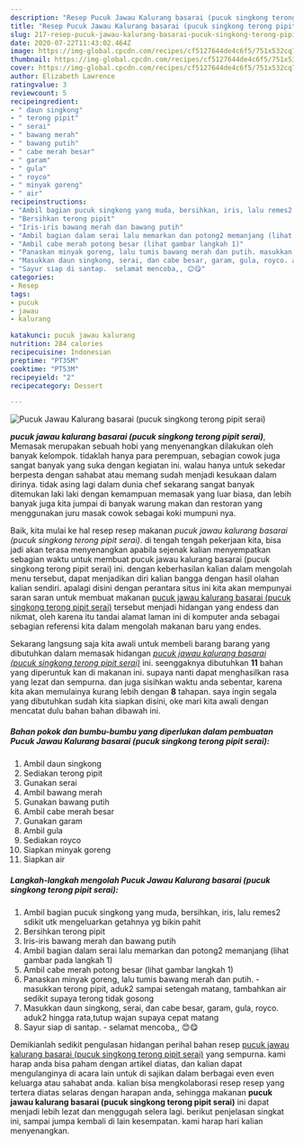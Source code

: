 ```yaml
---
description: "Resep Pucuk Jawau Kalurang basarai (pucuk singkong terong pipit serai), Sempurna"
title: "Resep Pucuk Jawau Kalurang basarai (pucuk singkong terong pipit serai), Sempurna"
slug: 217-resep-pucuk-jawau-kalurang-basarai-pucuk-singkong-terong-pipit-serai-sempurna
date: 2020-07-22T11:43:02.464Z
image: https://img-global.cpcdn.com/recipes/cf5127644de4c6f5/751x532cq70/pucuk-jawau-kalurang-basarai-pucuk-singkong-terong-pipit-serai-foto-resep-utama.jpg
thumbnail: https://img-global.cpcdn.com/recipes/cf5127644de4c6f5/751x532cq70/pucuk-jawau-kalurang-basarai-pucuk-singkong-terong-pipit-serai-foto-resep-utama.jpg
cover: https://img-global.cpcdn.com/recipes/cf5127644de4c6f5/751x532cq70/pucuk-jawau-kalurang-basarai-pucuk-singkong-terong-pipit-serai-foto-resep-utama.jpg
author: Elizabeth Lawrence
ratingvalue: 3
reviewcount: 5
recipeingredient:
- " daun singkong"
- " terong pipit"
- " serai"
- " bawang merah"
- " bawang putih"
- " cabe merah besar"
- " garam"
- " gula"
- " royco"
- " minyak goreng"
- " air"
recipeinstructions:
- "Ambil bagian pucuk singkong yang muda, bersihkan, iris, lalu remes2 sdikit utk mengeluarkan getahnya yg bikin pahit"
- "Bersihkan terong pipit"
- "Iris-iris bawang merah dan bawang putih"
- "Ambil bagian dalam serai lalu memarkan dan potong2 memanjang (lihat gambar pada langkah 1)"
- "Ambil cabe merah potong besar (lihat gambar langkah 1)"
- "Panaskan minyak goreng, lalu tumis bawang merah dan putih. masukkan terong pipit, aduk2 sampai setengah matang, tambahkan air sedikit supaya terong tidak gosong"
- "Masukkan daun singkong, serai, dan cabe besar, garam, gula, royco. aduk2 hingga rata,tutup wajan supaya cepat matang"
- "Sayur siap di santap.  selamat mencoba,, 😊😋"
categories:
- Resep
tags:
- pucuk
- jawau
- kalurang

katakunci: pucuk jawau kalurang 
nutrition: 284 calories
recipecuisine: Indonesian
preptime: "PT35M"
cooktime: "PT53M"
recipeyield: "2"
recipecategory: Dessert

---
```



![Pucuk Jawau Kalurang basarai (pucuk singkong terong pipit serai)](https://img-global.cpcdn.com/recipes/cf5127644de4c6f5/751x532cq70/pucuk-jawau-kalurang-basarai-pucuk-singkong-terong-pipit-serai-foto-resep-utama.jpg)

<b><i>pucuk jawau kalurang basarai (pucuk singkong terong pipit serai)</i></b>, Memasak merupakan sebuah hobi yang menyenangkan dilakukan oleh banyak kelompok. tidaklah hanya para perempuan, sebagian cowok juga sangat banyak yang suka dengan kegiatan ini. walau hanya untuk sekedar berpesta dengan sahabat atau memang sudah menjadi kesukaan dalam dirinya. tidak asing lagi dalam dunia chef sekarang sangat banyak ditemukan laki laki dengan kemampuan memasak yang luar biasa, dan lebih banyak juga kita jumpai di banyak warung makan dan restoran yang menggunakan juru masak cowok sebagai koki mumpuni nya.

Baik, kita mulai ke hal resep resep makanan <i>pucuk jawau kalurang basarai (pucuk singkong terong pipit serai)</i>. di tengah tengah pekerjaan kita, bisa jadi akan terasa menyenangkan apabila sejenak kalian menyempatkan sebagian waktu untuk membuat pucuk jawau kalurang basarai (pucuk singkong terong pipit serai) ini. dengan keberhasilan kalian dalam mengolah menu tersebut, dapat menjadikan diri kalian bangga dengan hasil olahan kalian sendiri. apalagi disini dengan perantara situs ini kita akan mempunyai saran saran untuk membuat makanan <u>pucuk jawau kalurang basarai (pucuk singkong terong pipit serai)</u> tersebut menjadi hidangan yang endess dan nikmat, oleh karena itu tandai alamat laman ini di komputer anda sebagai sebagian referensi kita dalam mengolah makanan baru yang endes.




Sekarang langsung saja kita awali untuk membeli barang barang yang dibutuhkan dalam memasak hidangan <u><i>pucuk jawau kalurang basarai (pucuk singkong terong pipit serai)</i></u> ini. seenggaknya dibutuhkan <b>11</b> bahan yang diperuntuk kan di makanan ini. supaya nanti dapat menghasilkan rasa yang lezat dan sempurna. dan juga sisihkan waktu anda sebentar, karena kita akan memulainya kurang lebih dengan <b>8</b> tahapan. saya ingin segala yang dibutuhkan sudah kita siapkan disini, oke mari kita awali dengan mencatat dulu bahan bahan dibawah ini.

<!--inarticleads1-->

##### Bahan pokok dan bumbu-bumbu yang diperlukan dalam pembuatan Pucuk Jawau Kalurang basarai (pucuk singkong terong pipit serai):

1. Ambil  daun singkong
1. Sediakan  terong pipit
1. Gunakan  serai
1. Ambil  bawang merah
1. Gunakan  bawang putih
1. Ambil  cabe merah besar
1. Gunakan  garam
1. Ambil  gula
1. Sediakan  royco
1. Siapkan  minyak goreng
1. Siapkan  air




<!--inarticleads2-->

##### Langkah-langkah mengolah Pucuk Jawau Kalurang basarai (pucuk singkong terong pipit serai):

1. Ambil bagian pucuk singkong yang muda, bersihkan, iris, lalu remes2 sdikit utk mengeluarkan getahnya yg bikin pahit
1. Bersihkan terong pipit
1. Iris-iris bawang merah dan bawang putih
1. Ambil bagian dalam serai lalu memarkan dan potong2 memanjang (lihat gambar pada langkah 1)
1. Ambil cabe merah potong besar (lihat gambar langkah 1)
1. Panaskan minyak goreng, lalu tumis bawang merah dan putih. - masukkan terong pipit, aduk2 sampai setengah matang, tambahkan air sedikit supaya terong tidak gosong
1. Masukkan daun singkong, serai, dan cabe besar, garam, gula, royco. aduk2 hingga rata,tutup wajan supaya cepat matang
1. Sayur siap di santap.  - selamat mencoba,, 😊😋




Demikianlah sedikit pengulasan hidangan perihal bahan resep <u>pucuk jawau kalurang basarai (pucuk singkong terong pipit serai)</u> yang sempurna. kami harap anda bisa paham dengan artikel diatas, dan kalian dapat mengulanginya di acara lain untuk di sajikan dalam berbagai even even keluarga atau sahabat anda. kalian bisa mengkolaborasi resep resep yang tertera diatas selaras dengan harapan anda, sehingga makanan <b>pucuk jawau kalurang basarai (pucuk singkong terong pipit serai)</b> ini dapat menjadi lebih lezat dan menggugah selera lagi. berikut penjelasan singkat ini, sampai jumpa kembali di lain kesempatan. kami harap hari kalian menyenangkan.

